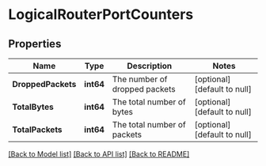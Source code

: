 # LogicalRouterPortCounters

## Properties
Name | Type | Description | Notes
------------ | ------------- | ------------- | -------------
**DroppedPackets** | **int64** | The number of dropped packets | [optional] [default to null]
**TotalBytes** | **int64** | The total number of bytes | [optional] [default to null]
**TotalPackets** | **int64** | The total number of packets | [optional] [default to null]

[[Back to Model list]](../README.md#documentation-for-models) [[Back to API list]](../README.md#documentation-for-api-endpoints) [[Back to README]](../README.md)

